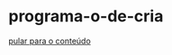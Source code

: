 # programa-o-de-cria

<!DOCTYPE html>
<html lang="pt-BR>
 <head> Percy Jackson | Criador descreve material da série como “divino” </head>
  <body class="post-template-default single-post postid-434040 single-format-standard body body--scoll">
   <script defer src="//api.grumft.com/stick/24635/24635 STICK 320x50.js">
    </script>
    <a class="skip-to-content" href="#main"> pular para o conteúdo </a> 
<header class="header max" role="banner">
